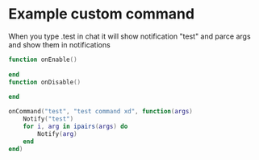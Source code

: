 # Example custom command
When you type .test in chat it will show notification "test" and parce args and show them in notifications

```lua
function onEnable()
    
end
function onDisable()
    
end

onCommand("test", "test command xd", function(args)
    Notify("test")
    for i, arg in ipairs(args) do
        Notify(arg)
    end
end)
```